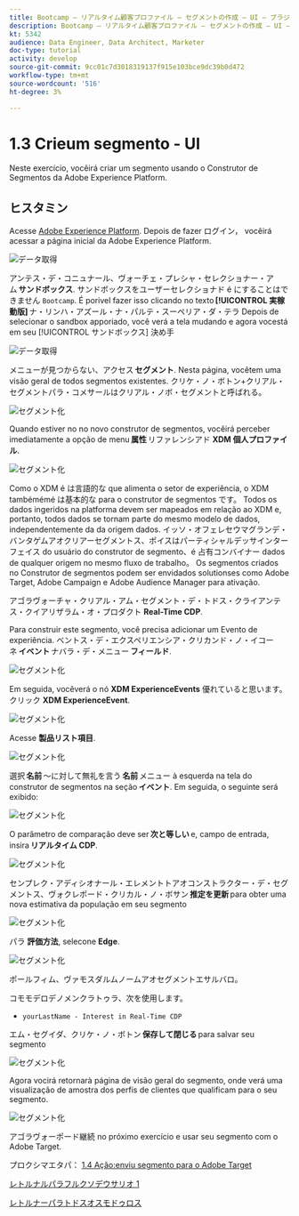 ```yaml
---
title: Bootcamp — リアルタイム顧客プロファイル — セグメントの作成 — UI — ブラジル
description: Bootcamp — リアルタイム顧客プロファイル — セグメントの作成 — UI — ブラジル
kt: 5342
audience: Data Engineer, Data Architect, Marketer
doc-type: tutorial
activity: develop
source-git-commit: 9cc01c7d3018319137f915e103bce9dc39b0d472
workflow-type: tm+mt
source-wordcount: '516'
ht-degree: 3%

---
```


# 1.3 Crieum segmento - UI

Neste exercício, vocêirá criar um segmento usando o Construtor de Segmentos da Adobe Experience Platform.

## ヒスタミン

Acesse [Adobe Experience Platform](https://experience.adobe.com/platform). Depois de fazer ログイン， vocêirá acessar a página inicial da Adobe Experience Platform.

![データ取得](./images/home.png)

アンテス・デ・コニュナール、ヴォーチェ・プレシャ・セレクショナー・アム **サンドボックス**. サンドボックスをユーザーセレクショナド é にすることはできません ``Bootcamp``. É porivel fazer isso clicando no texto **[!UICONTROL 実稼動版]** ナ・リンハ・アズール・ナ・パルテ・スーペリア・ダ・テラ Depois de selecionar o sandbox apporiado, você verá a tela mudando e agora vocestá em seu [!UICONTROL サンドボックス] 決め手

![データ取得](./images/sb1.png)

メニューが見つからない、アクセス **セグメント**. Nesta página, vocêtem uma visão geral de todos segmentos existentes. クリケ・ノ・ボトン+クリアル・セグメントパラ・コメサールはクリアル・ノボ・セグメントと呼ばれる。

![セグメント化](./images/menuseg.png)

Quando estiver no no novo construtor de segmentos, vocêirá perceber imediatamente a opção de menu **属性** リファレンシアド **XDM 個人プロファイル**.

![セグメント化](./images/segmentationui.png)

Como o XDM é は言語的な que alimenta o setor de experiência, o XDM tambémémé は基本的な para o construtor de segmentos です。 Todos os dados ingeridos na platforma devem ser mapeados em relação ao XDM e, portanto, todos dados se tornam parte do mesmo modelo de dados, independentemente da da origem dados. イッソ・オフェレセウマグランデ・バンタゲムアオクリアーセグメントス、ポイスはパーティシャルデッサインターフェイス do usuário do construtor de segmento、é 占有コンバイナー dados de qualquer origem no mesmo fluxo de trabalho。 Os segmentos criados no Construtor de segmentos podem ser envidados solutionses como Adobe Target, Adobe Campaign e Adobe Audience Manager para ativação.

アゴラヴォーチャ・クリアル・アム・セグメント・デ・トドス・クライアンテス・クイアリザラム・オ・プロダクト **Real-Time CDP**.

Para construir este segmento, você precisa adicionar um Evento de experiência. ベントス・デ・エクスペリエンシア・クリカンド・ノ・イコーネ **イベント** ナバラ・デ・メニュー **フィールド**.

![セグメント化](./images/findee.png)

Em seguida, vocêverá o nó **XDM ExperienceEvents** 優れていると思います。 クリック **XDM ExperienceEvent**.

![セグメント化](./images/see.png)

Acesse **製品リスト項目**.

![セグメント化](./images/plitems.png)

選択 **名前** ～に対して無礼を言う **名前** メニュー à esquerda na tela do construtor de segmentos na seção **イベント**. Em seguida, o seguinte será exibido:

![セグメント化](./images/eewebpdtlname.png)

O parâmetro de comparação deve ser **次と等しい** e, campo de entrada, insira **リアルタイム CDP**.

![セグメント化](./images/pv.png)

センプレク・アディシオナール・エレメントトアオコンストラクター・デ・セグメントス、ヴォクレポード・クリカル・ノ・ボサン **推定を更新** para obter uma nova estimativa da população em seu segmento

![セグメント化](./images/refreshest.png)

パラ **評価方法**, selecone **Edge**.

![セグメント化](./images/evedge.png)

ポールフィム、ヴァモスダルムノームアオセグメントエサルバロ。

コモモデロデノメンクラトゥラ、次を使用します。

- `yourLastName - Interest in Real-Time CDP`

エム・セグイダ、クリケ・ノ・ボトン **保存して閉じる** para salvar seu segmento

![セグメント化](./images/segmentname.png)

Agora vocirá retornarà página de visão geral do segmento, onde verá uma visualização de amostra dos perfis de clientes que qualificam para o seu segmento.

![セグメント化](./images/savedsegment.png)

アゴラヴォーポード継続 no próximo exercício e usar seu segmento com o Adobe Target.

プロクシマエタパ： [1.4 Ação:enviu segmento para o Adobe Target](./ex4.md)

[レトルナルパラフルクソデウサリオ 1](./uc1.md)

[レトルナーパラトドスオスモドゥロス](../../overview.md)
